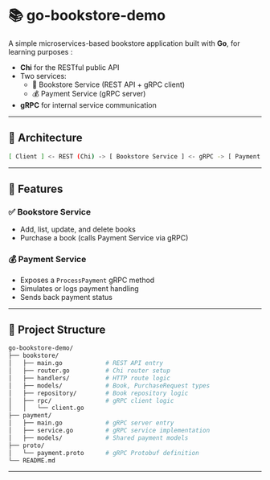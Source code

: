 # 📚 go-bookstore-demo

A simple microservices-based bookstore application built with **Go**, for learning purposes :

- **Chi** for the RESTful public API
- Two services:
  - 📘 Bookstore Service (REST API + gRPC client)
  - 💰 Payment Service (gRPC server)
- **gRPC** for internal service communication

---

## 🧱 Architecture

```bash
[ Client ] <- REST (Chi) -> [ Bookstore Service ] <- gRPC -> [ Payment Service ]
```

---

## 🔧 Features

### ✅ Bookstore Service
- Add, list, update, and delete books
- Purchase a book (calls Payment Service via gRPC)

### 💰 Payment Service
- Exposes a `ProcessPayment` gRPC method
- Simulates or logs payment handling
- Sends back payment status

---

## 📁 Project Structure

```bash
go-bookstore-demo/
├── bookstore/
│   ├── main.go            # REST API entry
│   ├── router.go          # Chi router setup
│   ├── handlers/          # HTTP route logic
│   ├── models/            # Book, PurchaseRequest types
│   ├── repository/        # Book repository logic
│   ├── rpc/               # gRPC client logic
│   │   └── client.go
├── payment/
│   ├── main.go            # gRPC server entry
│   ├── service.go         # gRPC service implementation
│   ├── models/            # Shared payment models
├── proto/
│   └── payment.proto      # gRPC Protobuf definition
└── README.md
```


---
<!--
## 🚀 Getting Started

### 1. Clone the Repository

```bash
git clone https://github.com/your-username/go-bookstore-demo.git
cd go-bookstore-demo
```

### 2. Generate gRPC Code

Make sure you have `protoc`, `protoc-gen-go`, and `protoc-gen-go-grpc` installed.

```bash
protoc --go_out=. --go-grpc_out=. proto/payment.proto
```

### 3. Run the Services

In separate terminals:

```bash
# Terminal 1: Payment Service (gRPC server)
cd payment
go run main.go
```

```bash
# Terminal 2: Bookstore Service (REST + gRPC client)
cd bookstore
go run main.go
```

---

## 🧪 Sample Requests

```bash
# Add a book
curl -X POST http://localhost:8080/books \
  -H "Content-Type: application/json" \
  -d '{"title": "The Go Programming Language", "price": 35.0}'

# Buy a book (calls Payment Service via gRPC)
curl -X POST http://localhost:8080/buy/{book_id}
```

---


